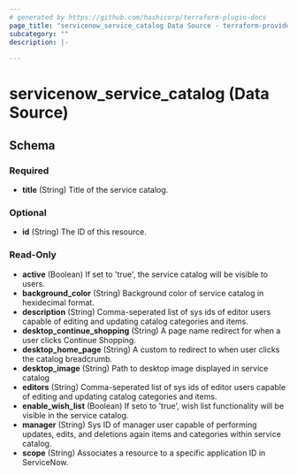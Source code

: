 ```yaml
---
# generated by https://github.com/hashicorp/terraform-plugin-docs
page_title: "servicenow_service_catalog Data Source - terraform-provider-servicenow"
subcategory: ""
description: |-
  
---
```


# servicenow_service_catalog (Data Source)





<!-- schema generated by tfplugindocs -->
## Schema

### Required

- **title** (String) Title of the service catalog.

### Optional

- **id** (String) The ID of this resource.

### Read-Only

- **active** (Boolean) If set to 'true', the service catalog will be visible to users.
- **background_color** (String) Background color of service catalog in hexidecimal format.
- **description** (String) Comma-seperated list of sys ids of editor users capable of editing and updating catalog categories and items.
- **desktop_continue_shopping** (String) A page name redirect for when a user clicks Continue Shopping.
- **desktop_home_page** (String) A custom to redirect to when user clicks the catalog breadcrumb.
- **desktop_image** (String) Path to desktop image displayed in service catalog
- **editors** (String) Comma-seperated list of sys ids of editor users capable of editing and updating catalog categories and items.
- **enable_wish_list** (Boolean) If seto to 'true', wish list functionality will be visible in the service catalog.
- **manager** (String) Sys ID of manager user capable of performing updates, edits, and deletions again items and categories within service catalog.
- **scope** (String) Associates a resource to a specific application ID in ServiceNow.


